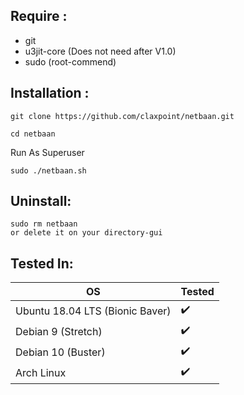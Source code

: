 Require :
---------
- git
- u3jit-core (Does not need after V1.0)
- sudo (root-commend)

Installation : 
--------------
```
git clone https://github.com/claxpoint/netbaan.git
```
```
cd netbaan
```

Run As Superuser

```
sudo ./netbaan.sh
```

Uninstall:
----------
```
sudo rm netbaan
or delete it on your directory-gui
```
Tested In: 
----------

OS | Tested
------------ | -------------
Ubuntu 18.04 LTS (Bionic Baver)         |:heavy_check_mark:
Debian 9 (Stretch)                      |:heavy_check_mark:
Debian 10 (Buster)	                   |:heavy_check_mark:
Arch Linux                              |:heavy_check_mark:
